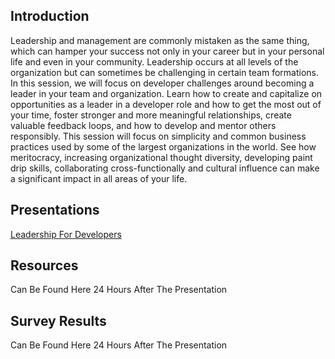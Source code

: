 ## Introduction
Leadership and management are commonly mistaken as the same thing, which can hamper your success not only in your career but in your personal life and even in your community. Leadership occurs at all levels of the organization but can sometimes be challenging in certain team formations. In this session, we will focus on developer challenges around becoming a leader in your team and organization. Learn how to create and capitalize on opportunities as a leader in a developer role and how to get the most out of your time, foster stronger and more meaningful relationships, create valuable feedback loops, and how to develop and mentor others responsibly. This session will focus on simplicity and common business practices used by some of the largest organizations in the world. See how meritocracy, increasing organizational thought diversity, developing paint drip skills, collaborating cross-functionally and cultural influence can make a significant impact in all areas of your life.

## Presentations
[Leadership For Developers](Leadership_For_Developers.pdf)

## Resources
Can Be Found Here 24 Hours After The Presentation

## Survey Results
Can Be Found Here 24 Hours After The Presentation
